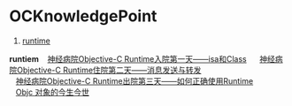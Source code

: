 # OCKnowledgePoint

1. [runtime](#runtime-link)




<a name='runtieme-link'></a>**runtiem** 
    [神经病院Objective-C Runtime入院第一天——isa和Class](http://www.jianshu.com/p/9d649ce6d0b8)  
    [神经病院Objective-C Runtime住院第二天——消息发送与转发](http://www.jianshu.com/p/4d619b097e20)  
    [神经病院Objective-C Runtime出院第三天——如何正确使用Runtime](http://www.jianshu.com/p/db6dc23834e3)  
    [Objc 对象的今生今世](http://www.jianshu.com/p/f725d2828a2f)  
